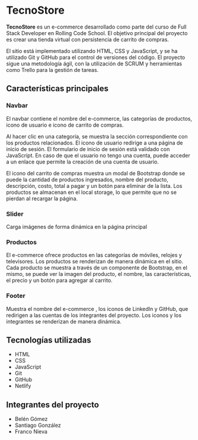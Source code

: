 # TecnoStore
**TecnoStore** es un e-commerce desarrollado como parte del curso de Full Stack Developer en Rolling Code School. El objetivo principal del proyecto es crear una tienda virtual con persistencia de carrito de compras.

El sitio está implementado utilizando HTML, CSS y JavaScript, y se ha utilizado Git y GitHub para el control de versiones del código. El proyecto sigue una metodología ágil, con la utilización de SCRUM y herramientas como Trello para la gestión de tareas.

## Características principales
### Navbar
El navbar contiene el nombre del e-commerce, las categorías de productos, icono de usuario e icono de carrito de compras.

Al hacer clic en una categoría, se muestra la sección correspondiente con los productos relacionados. El icono de usuario redirige a una página de inicio de sesión. El formulario de inicio de sesión está validado con JavaScript. En caso de que el usuario no tengo una cuenta, puede acceder a un enlace que permite la creación de una cuenta de usuario.

El icono del carrito de compras muestra un modal de Bootstrap donde se puede la cantidad de productos ingresados, nombre del producto, descripción, costo, total a pagar y un botón para eliminar de la lista. Los productos se almacenan en el local storage, lo que permite que no se pierdan al recargar la página.

### Slider
Carga imágenes de forma dinámica en la página principal

### Productos

El e-commerce ofrece productos en las categorías de móviles, relojes y televisores. Los productos se renderizan de manera dinámica en el sitio. Cada producto se muestra a través de un componente de Bootstrap, en el mismo, se puede ver la imagen del producto, el nombre, las características, el precio y un botón para agregar al carrito.

### Footer
Muestra el nombre del e-commerce , los iconos de LinkedIn y GitHub, que redirigen a las cuentas de los integrantes del proyecto. Los iconos y los integrantes se renderizan de manera dinámica.

## Tecnologías utilizadas
- HTML
- CSS
- JavaScript
- Git
- GitHub
- Netlify

## Integrantes del proyecto
- Belén Gómez
- Santiago González
- Franco Nieva
